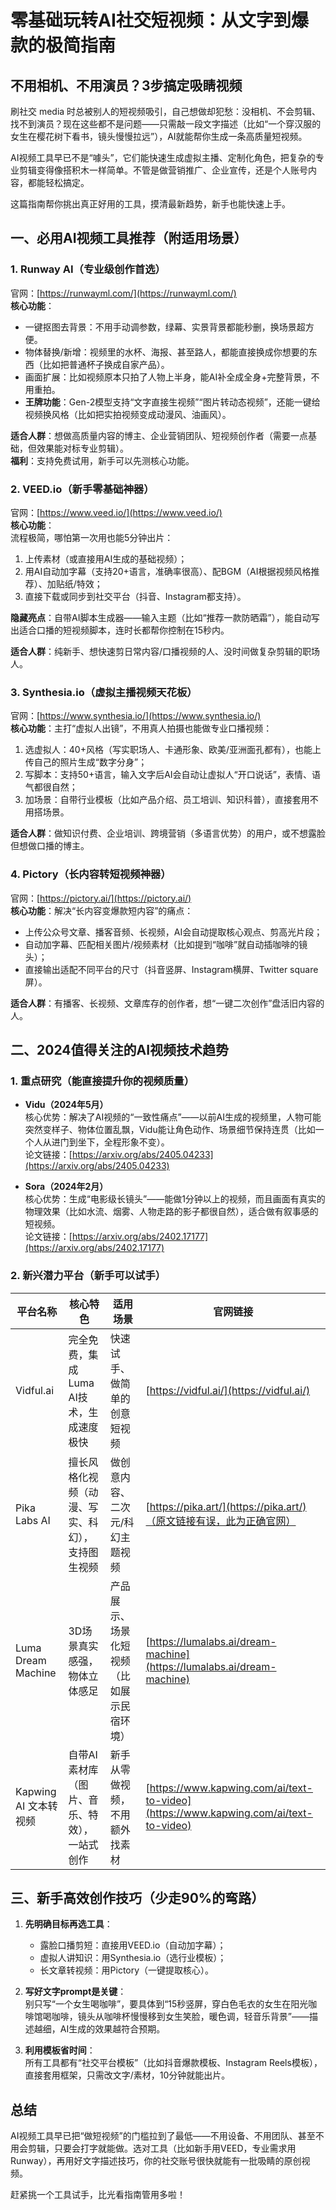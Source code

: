 # 零基础玩转AI社交短视频：从文字到爆款的极简指南
## 不用相机、不用演员？3步搞定吸睛视频

刷社交 media 时总被别人的短视频吸引，自己想做却犯愁：没相机、不会剪辑、找不到演员？现在这些都不是问题——只需敲一段文字描述（比如“一个穿汉服的女生在樱花树下看书，镜头慢慢拉远”），AI就能帮你生成一条高质量短视频。

AI视频工具早已不是“噱头”，它们能快速生成虚拟主播、定制化角色，把复杂的专业剪辑变得像搭积木一样简单。不管是做营销推广、企业宣传，还是个人账号内容，都能轻松搞定。

这篇指南帮你挑出真正好用的工具，摸清最新趋势，新手也能快速上手。


## 一、必用AI视频工具推荐（附适用场景）
### 1. Runway AI（专业级创作首选）
官网：[https://runwayml.com/](https://runwayml.com/)  
**核心功能**：  
- 一键抠图去背景：不用手动调参数，绿幕、实景背景都能秒删，换场景超方便。  
- 物体替换/新增：视频里的水杯、海报、甚至路人，都能直接换成你想要的东西（比如把普通杯子换成自家产品）。  
- 画面扩展：比如视频原本只拍了人物上半身，能AI补全成全身+完整背景，不用重拍。  
- **王牌功能**：Gen-2模型支持“文字直接生视频”“图片转动态视频”，还能一键给视频换风格（比如把实拍视频变成动漫风、油画风）。  

**适合人群**：想做高质量内容的博主、企业营销团队、短视频创作者（需要一点基础，但效果能对标专业剪辑）。  
**福利**：支持免费试用，新手可以先测核心功能。


### 2. VEED.io（新手零基础神器）
官网：[https://www.veed.io/](https://www.veed.io/)  
**核心功能**：  
流程极简，哪怕第一次用也能5分钟出片：  
1. 上传素材（或直接用AI生成的基础视频）；  
2. 用AI自动加字幕（支持20+语言，准确率很高）、配BGM（AI根据视频风格推荐）、加贴纸/特效；  
3. 直接下载或同步到社交平台（抖音、Instagram都支持）。  

**隐藏亮点**：自带AI脚本生成器——输入主题（比如“推荐一款防晒霜”），能自动写出适合口播的短视频脚本，连时长都帮你控制在15秒内。  

**适合人群**：纯新手、想快速剪日常内容/口播视频的人、没时间做复杂剪辑的职场人。


### 3. Synthesia.io（虚拟主播视频天花板）
官网：[https://www.synthesia.io/](https://www.synthesia.io/)  
**核心功能**：主打“虚拟人出镜”，不用真人拍摄也能做专业口播视频：  
1. 选虚拟人：40+风格（写实职场人、卡通形象、欧美/亚洲面孔都有），也能上传自己的照片生成“数字分身”；  
2. 写脚本：支持50+语言，输入文字后AI会自动让虚拟人“开口说话”，表情、语气都很自然；  
3. 加场景：自带行业模板（比如产品介绍、员工培训、知识科普），直接套用不用搭场景。  

**适合人群**：做知识付费、企业培训、跨境营销（多语言优势）的用户，或不想露脸但想做口播的博主。


### 4. Pictory（长内容转短视频神器）
官网：[https://pictory.ai/](https://pictory.ai/)  
**核心功能**：解决“长内容变爆款短内容”的痛点：  
- 上传公众号文章、播客音频、长视频，AI会自动提取核心观点、剪高光片段；  
- 自动加字幕、匹配相关图片/视频素材（比如提到“咖啡”就自动插咖啡的镜头）；  
- 直接输出适配不同平台的尺寸（抖音竖屏、Instagram横屏、Twitter square屏）。  

**适合人群**：有播客、长视频、文章库存的创作者，想“一键二次创作”盘活旧内容的人。


## 二、2024值得关注的AI视频技术趋势
### 1. 重点研究（能直接提升你的视频质量）
- **Vidu（2024年5月）**  
  核心优势：解决了AI视频的“一致性痛点”——以前AI生成的视频里，人物可能突然变样子、物体位置乱飘，Vidu能让角色动作、场景细节保持连贯（比如一个人从进门到坐下，全程形象不变）。  
  论文链接：[https://arxiv.org/abs/2405.04233](https://arxiv.org/abs/2405.04233)

- **Sora（2024年2月）**  
  核心优势：生成“电影级长镜头”——能做1分钟以上的视频，而且画面有真实的物理效果（比如水流、烟雾、人物走路的影子都很自然），适合做有叙事感的短视频。  
  论文链接：[https://arxiv.org/abs/2402.17177](https://arxiv.org/abs/2402.17177)


### 2. 新兴潜力平台（新手可以试手）
| 平台名称               | 核心特色                                  | 适用场景                          | 官网链接                          |
|------------------------|-------------------------------------------|-----------------------------------|-----------------------------------|
| Vidful.ai              | 完全免费，集成Luma AI技术，生成速度极快  | 快速试手、做简单的创意短视频      | [https://vidful.ai/](https://vidful.ai/) |
| Pika Labs AI           | 擅长风格化视频（动漫、写实、科幻），支持图生视频 | 做创意内容、二次元/科幻主题视频  | [https://pika.art/](https://pika.art/)（原文链接有误，此为正确官网） |
| Luma Dream Machine     | 3D场景真实感强，物体立体感足              | 产品展示、场景化短视频（比如展示民宿环境） | [https://lumalabs.ai/dream-machine](https://lumalabs.ai/dream-machine) |
| Kapwing AI 文本转视频  | 自带AI素材库（图片、音乐、特效），一站式创作 | 新手从零做视频，不用额外找素材    | [https://www.kapwing.com/ai/text-to-video](https://www.kapwing.com/ai/text-to-video) |


## 三、新手高效创作技巧（少走90%的弯路）
1. **先明确目标再选工具**：  
   - 露脸口播剪短：直接用VEED.io（自动加字幕）；  
   - 虚拟人讲知识：用Synthesia.io（选行业模板）；  
   - 长文章转视频：用Pictory（一键提取核心）。

2. **写好文字prompt是关键**：  
   别只写“一个女生喝咖啡”，要具体到“15秒竖屏，穿白色毛衣的女生在阳光咖啡馆喝咖啡，镜头从咖啡杯慢慢移到女生笑脸，暖色调，轻音乐背景”——描述越细，AI生成的效果越符合预期。

3. **利用模板省时间**：  
   所有工具都有“社交平台模板”（比如抖音爆款模板、Instagram Reels模板），直接套用框架，只需改文字/素材，10分钟就能出片。


## 总结
AI视频工具早已把“做短视频”的门槛拉到了最低——不用设备、不用团队、甚至不用会剪辑，只要会打字就能做。选对工具（比如新手用VEED，专业需求用Runway），再用好文字描述技巧，你的社交账号很快就能有一批吸睛的原创视频。

赶紧挑一个工具试手，比光看指南管用多啦！
